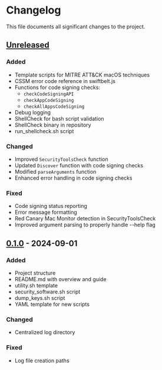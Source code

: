 # Changelog

This file documents all significant changes to the project.

## [Unreleased]

### Added
- Template scripts for MITRE ATT&CK macOS techniques
- CSSM error code reference in swiftbelt.js
- Functions for code signing checks:
  - `checkCodeSigningAPI`
  - `checkAppCodeSigning`
  - `checkAllAppsCodeSigning`
- Debug logging
- ShellCheck for bash script validation
- ShellCheck binary in repository
- run_shellcheck.sh script

### Changed
- Improved `SecurityToolsCheck` function
- Updated `Discover` function with code signing checks
- Modified `parseArguments` function
- Enhanced error handling in code signing checks

### Fixed
- Code signing status reporting
- Error message formatting
- Red Canary Mac Monitor detection in SecurityToolsCheck
- Improved argument parsing to properly handle --help flag

## [0.1.0] - 2024-09-01

### Added
- Project structure
- README.md with overview and guide
- utility.sh template
- security_software.sh script
- dump_keys.sh script
- YAML template for new scripts

### Changed
- Centralized log directory

### Fixed
- Log file creation paths

[Unreleased]: https://github.com/armadocorp/attack-macOS/compare/v0.1.0...HEAD
[0.1.0]: https://github.com/armadocorp/attack-macOS/releases/tag/v0.1.0
